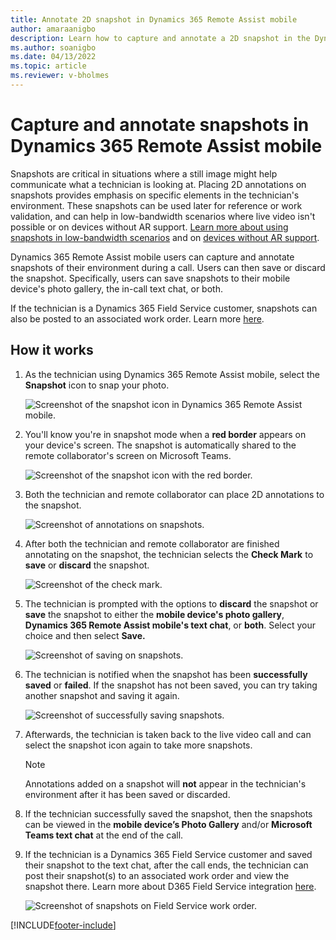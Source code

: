 ```yaml
---
title: Annotate 2D snapshot in Dynamics 365 Remote Assist mobile
author: amaraanigbo
description: Learn how to capture and annotate a 2D snapshot in the Dynamics 365 Remote Assist mobile app. 
ms.author: soanigbo
ms.date: 04/13/2022
ms.topic: article
ms.reviewer: v-bholmes
---
```


# Capture and annotate snapshots in Dynamics 365 Remote Assist mobile 

Snapshots are critical in situations where a still image might help communicate what a technician is looking at. Placing 2D annotations on snapshots provides emphasis on specific elements in the technician's environment. These snapshots can be used later for reference or work validation, and can help in low-bandwidth scenarios where live video isn't possible or on devices without AR support. [Learn more about using snapshots in low-bandwidth scenarios](./poor-network-connectivity.md) and on [devices without AR support](./calls-using-devices-without-AR.md). 

Dynamics 365 Remote Assist mobile users can capture and annotate snapshots of their environment during a call. Users can then save or discard the snapshot. Specifically, users can save snapshots to their mobile device's photo gallery, the in-call text chat, or both.

If the technician is a Dynamics 365 Field Service customer, snapshots can also be posted to an associated work order. Learn more [here](./fs-integration.md).

## How it works

1. As the technician using Dynamics 365 Remote Assist mobile, select the **Snapshot** icon to snap your photo. 

    ![Screenshot of the snapshot icon in Dynamics 365 Remote Assist mobile.](./media/snapshot1.png "Snapshot Icon")

2. You'll know you're in snapshot mode when a **red border** appears on your device's screen. The snapshot is automatically shared to the remote collaborator's screen on Microsoft Teams.

    ![Screenshot of the snapshot icon with the red border.](./media/snapshot2.png "Red Border")

3. Both the technician and remote collaborator can place 2D annotations to the snapshot. 

    ![Screenshot of annotations on snapshots.](./media/snapshot4.png "Annotate snapshot")

4.	After both the technician and remote collaborator are finished annotating on the snapshot, the technician selects the **Check Mark** to **save** or **discard** the snapshot.  

    ![Screenshot of the check mark.](./media/snapshot4.png "Check Mark")

5.	The technician is prompted with the options to **discard** the snapshot or **save** the snapshot to either the **mobile device's photo gallery**, **Dynamics 365 Remote Assist mobile's text chat**, or **both**. Select your choice and then select **Save.**

    ![Screenshot of saving on snapshots.](./media/snapshot6a.png "Save snapshot")

6. The technician is notified when the snapshot has been **successfully saved** or **failed**. If the snapshot has not been saved, you can try taking another snapshot and saving it again. 

    ![Screenshot of successfully saving snapshots.](./media/snapshot7a.png "Saving snapshot success")

7. Afterwards, the technician is taken back to the live video call and can select the snapshot icon again to take more snapshots. 
   
    >[!NOTE] 
    > Annotations added on a snapshot will **not** appear in the technician's environment after it has been saved or discarded. 

8. If the technician successfully saved the snapshot, then the snapshots can be viewed in the **mobile device’s Photo Gallery** and/or **Microsoft Teams text chat** at the end of the call. 

9. If the technician is a Dynamics 365 Field Service customer and saved their snapshot to the text chat, after the call ends, the technician can post their snapshot(s) to an associated work order and view the snapshot there. Learn more about D365 Field Service integration [here](./fs-integration.md).

    ![Screenshot of snapshots on Field Service work order.](./media/12.png "Field Service")


[!INCLUDE[footer-include](../../includes/footer-banner.md)]
